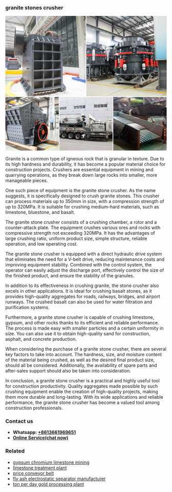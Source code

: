 <h3>granite stones crusher</h3><img src='1708589552.jpg' alt=''><p>Granite is a common type of igneous rock that is granular in texture. Due to its high hardness and durability, it has become a popular material choice for construction projects. Crushers are essential equipment in mining and quarrying operations, as they break down large rocks into smaller, more manageable pieces.</p><p>One such piece of equipment is the granite stone crusher. As the name suggests, it is specifically designed to crush granite stones. This crusher can process materials up to 350mm in size, with a compression strength of up to 320MPa. It is suitable for crushing medium-hard materials, such as limestone, bluestone, and basalt.</p><p>The granite stone crusher consists of a crushing chamber, a rotor and a counter-attack plate. The equipment crushes various ores and rocks with compressive strength not exceeding 320MPa. It has the advantages of large crushing ratio, uniform product size, simple structure, reliable operation, and low operating cost.</p><p>The granite stone crusher is equipped with a direct hydraulic drive system that eliminates the need for a V-belt drive, reducing maintenance costs and improving equipment stability. Combined with the control system, the operator can easily adjust the discharge port, effectively control the size of the finished product, and ensure the stability of the granules.</p><p>In addition to its effectiveness in crushing granite, the stone crusher also excels in other applications. It is ideal for crushing basalt stones, as it provides high-quality aggregates for roads, railways, bridges, and airport runways. The crushed basalt can also be used for water filtration and purification systems.</p><p>Furthermore, a granite stone crusher is capable of crushing limestone, gypsum, and other rocks thanks to its efficient and reliable performance. The process is made easy with smaller particles and a certain uniformity in size. You can also use it to obtain high-quality sand for construction, asphalt, and concrete production.</p><p>When considering the purchase of a granite stone crusher, there are several key factors to take into account. The hardness, size, and moisture content of the material being crushed, as well as the desired final product size, should all be considered. Additionally, the availability of spare parts and after-sales support should also be taken into consideration.</p><p>In conclusion, a granite stone crusher is a practical and highly useful tool for construction productivity. Quality aggregates made possible by such crushing equipment enable the creation of high-quality projects, making them more durable and long-lasting. With its wide applications and reliable performance, the granite stone crusher has become a valued tool among construction professionals.</p><h3>Contact us</h3><ul><li><strong>Whatsapp:&nbsp;<a href="https://wa.me/8613661969651">+8613661969651</a></strong></li><li><a href="https://swt.shibang-china.com/?git&amp;zhl&amp;granite stones crusher"><strong>Online Service(chat now)</strong></a></li></ul><h3>Related</h3><ul><li><a href='gypsum chromium limestone mining.md'>gypsum chromium limestone mining</a></li><li><a href='limestone treatment plant.md'>limestone treatment plant</a></li><li><a href='price conveyor belt.md'>price conveyor belt</a></li><li><a href='fly ash electrostatic separator manufacturer.md'>fly ash electrostatic separator manufacturer</a></li><li><a href='ton per day gold processing plant.md'>ton per day gold processing plant</a></li></ul>